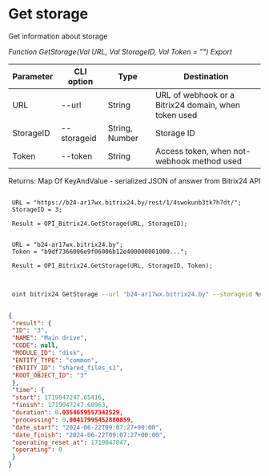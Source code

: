 ﻿---
sidebar_position: 3
---

# Get storage
 Get information about storage


*Function GetStorage(Val URL, Val StorageID, Val Token = "") Export*

 | Parameter | CLI option | Type | Destination |
 |-|-|-|-|
 | URL | --url | String | URL of webhook or a Bitrix24 domain, when token used |
 | StorageID | --storageid | String, Number | Storage ID |
 | Token | --token | String | Access token, when not-webhook method used |

 
 Returns: Map Of KeyAndValue - serialized JSON of answer from Bitrix24 API

```bsl title="Code example"
	
 URL = "https://b24-ar17wx.bitrix24.by/rest/1/4swokunb3tk7h7dt/";
 StorageID = 3;
 
 Result = OPI_Bitrix24.GetStorage(URL, StorageID);
 
 
 URL = "b24-ar17wx.bitrix24.by";
 Token = "b9df7366006e9f06006b12e400000001000...";
 
 Result = OPI_Bitrix24.GetStorage(URL, StorageID, Token);
	
```

```sh title="CLI command example"
 
 oint bitrix24 GetStorage --url "b24-ar17wx.bitrix24.by" --storageid %storageid% --token "b9df7366006e9f06006b12e400000001000..."

```


```json title="Result"

{
 "result": {
 "ID": "3",
 "NAME": "Main drive",
 "CODE": null,
 "MODULE_ID": "disk",
 "ENTITY_TYPE": "common",
 "ENTITY_ID": "shared_files_s1",
 "ROOT_OBJECT_ID": "3"
 },
 "time": {
 "start": 1719047247.65416,
 "finish": 1719047247.68963,
 "duration": 0.0354659557342529,
 "processing": 0.00417995452880859,
 "date_start": "2024-06-22T09:07:27+00:00",
 "date_finish": "2024-06-22T09:07:27+00:00",
 "operating_reset_at": 1719047847,
 "operating": 0
 }
}

```
